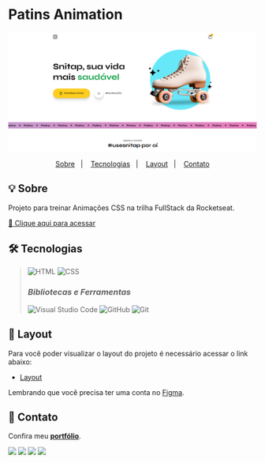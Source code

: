 # **Patins Animation**

![preview](/.github/preview.png)

<p align="center">
  <a href="#sobre">Sobre</a>&nbsp;&nbsp;&nbsp;|&nbsp;&nbsp;&nbsp;
  <a href="#tecnologias">Tecnologias</a>&nbsp;&nbsp;&nbsp;|&nbsp;&nbsp;&nbsp;
  <a href="#layout">Layout</a>&nbsp;&nbsp;&nbsp;|&nbsp;&nbsp;&nbsp;
  <a href="#contato">Contato</a>
</p>


## **💡 Sobre**
Projeto para treinar Animações CSS na trilha FullStack da Rocketseat.

<u>[🔗 Clique aqui para acessar](https://bamarcheti.github.io/patins-animation/)</u>

## **🛠 Tecnologias**

> ![HTML](https://img.shields.io/badge/HTML5-E34F26?style=for-the-badge&logo=html5&logoColor=white)
> ![CSS](https://img.shields.io/badge/CSS3-1572B6?style=for-the-badge&logo=css3&logoColor=white)
> 
> ### _Bibliotecas e Ferramentas_
>
> ![Visual Studio Code](https://img.shields.io/badge/VSCode-0078D4?style=for-the-badge&logo=visual%20studio%20code&logoColor=white)
> ![GitHub](https://img.shields.io/badge/GitHub-100000?style=for-the-badge&logo=github&logoColor=white)
> ![Git](https://img.shields.io/badge/GIT-E44C30?style=for-the-badge&logo=git&logoColor=white)

## **💄 Layout**

Para você poder visualizar o layout do projeto é necessário acessar o link abaixo:

- [Layout](https://www.figma.com/design/YpyEB0pHUuZxQvhtgowF9Q)

Lembrando que você precisa ter uma conta no [Figma](http://figma.com/).

## **💜 Contato**
Confira meu <u>**[portfólio](https://my-resume-bamarcheti.vercel.app/)**</u>.

[![](https://skillicons.dev/icons?i=discord&perline=1)](https://discord.com/channels/@ba_marcheti#3824)
[![](https://skillicons.dev/icons?i=instagram&perline=1)](https://www.instagram.com/ba_marcheti)
[![](https://skillicons.dev/icons?i=linkedin&perline=1)](https://www.linkedin.com/in/barbara-marcheti-fiorin/)
[![](https://skillicons.dev/icons?i=gmail&perline=1)](bmarchetifiorin@gmail.com)

